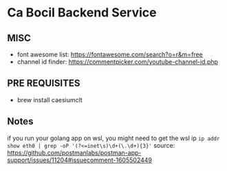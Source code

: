 # Ca Bocil Backend Service

## MISC
- font awesome list: https://fontawesome.com/search?o=r&m=free
- channel id finder: https://commentpicker.com/youtube-channel-id.php

## PRE REQUISITES
- brew install caesiumclt

## Notes

if you run your golang app on wsl, you might need to get the wsl ip
`ip addr show eth0 | grep -oP '(?<=inet\s)\d+(\.\d+){3}'`
source: https://github.com/postmanlabs/postman-app-support/issues/11204#issuecomment-1605502449
